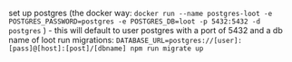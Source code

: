 set up postgres (the docker way: `docker run --name postgres-loot -e POSTGRES_PASSWORD=postgres -e POSTGRES_DB=loot -p 5432:5432 -d postgres` ) - this will default to user postgres with a port of 5432 and a db name of loot
run migrations: `DATABASE_URL=postgres://[user]:[pass]@[host]:[post]/[dbname] npm run migrate up`